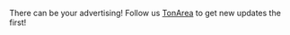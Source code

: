 There can be your advertising! Follow us [TonArea](https://t.me/tondaohub) to get new updates the first!
